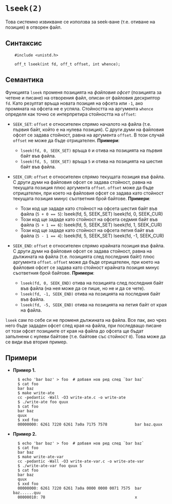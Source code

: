 # `lseek(2)`

Това системно извикване се използва за seek-ване (т.е. отиване на позиция) в отворен файл.


## Синтаксис

		#include <unistd.h>

    	off_t lseek(int fd, off_t offset, int whence);


## Семантика

Функцията `lseek` променя позицията на *файловия офсет* (позицията за четене и писане) на отворения файл, описан от файловия дескриптор `fd`.  Като резултат връща новата позиция на офсета или `-1`, ако промяната на офсета не е успяла.  Стойността на аргумента `whence` определя как точно се интерпретира стойността на `offset`:

* `SEEK_SET`: `offset` е относителен спрямо началото на файла (т.е. първия байт, който е на нулева позиция). С други думи на файловия офсет се задава стойност, равна на аргумента `offset`.  В този случай `offset` не може да бъде отрицателен.
**Примери**:
	* `lseek(fd, 0, SEEK_SET)` връща `0` и отива на позицията на първия байт във файла.
	* `lseek(fd, 5, SEEK_SET)` връща `5` и отива на позицията на шестия байт във файла.

* `SEEK_CUR`: `offset` е относителен спрямо текущата позиция във файла.  С други думи на файловия офсет се задава стойност, равна на текущата позиция плюс аргумента `offset`.  `offset` може да бъде отрицателен, при което на файловия офсет се задава като стойност текущата позиция минус съответния брой байтове.
**Примери**:
	* Този код ще зададе като стойност на офсета шестия байт във файла (`5 + 0 == 5`):
			lseek(fd, 5, SEEK_SET)
			lseek(fd, 0, SEEK_CUR)
	* Този код ще зададе като стойност на офсета седмия байт във файла (`5 + 1 == 6`):
			lseek(fd, 5, SEEK_SET)
			lseek(fd, 1, SEEK_CUR)
	* Този код ще зададе като стойност на офсета петия байт във файла (`5 - 1 == 4`):
			lseek(fd, 5, SEEK_SET)
			lseek(fd, -1, SEEK_CUR)

* `SEEK_END`: `offset` е относителен спрямо крайната позиция във файла.  С други думи на файловия офсет се задава стойност, равна на дължината на файла (т.е. позицията след последния байт) плюс аргумента `offset`.  `offset` може да бъде отрицателен, при което на файловия офсет се задава като стойност крайната позиция минус съответния брой байтове.
**Примери**:
	* `lseek(fd, 0, SEEK_END)` отива на позицията след последния байт във файла (на нея може да се пише, но не и да се чете).
	* `lseek(fd, -1, SEEK_END)` отива на позицията на последния байт във файла.
	* `lseek(fd, -5, SEEK_END)` отива на позицията на петия байт от края на файла.

`lseek` сам по себе си не променя дължината на файла.  Все пак, ако чрез него бъде зададен офсет след края на файла, при последващо писане от този офсет позициите от края на файла до офсета ще бъдат запълнени с нулеви байтове (т.е. байтове със стойност `0`).  Това може да се види във втория пример.


## Примери

* **Пример 1.**

		$ echo 'bar baz' > foo  # добавя нов ред след `bar baz`
        $ cat foo
        bar baz
        $ make write-ate
        cc -pedantic -Wall -O3 write-ate.c -o write-ate
        $ ./write-ate foo quux
        $ cat foo
        bar baz
        quux
        $ xxd foo
        00000000: 6261 7220 6261 7a0a 7175 7578            bar baz.quux

* **Пример 2.**

		$ echo 'bar baz' > foo  # добавя нов ред след `bar baz`
        $ cat foo
        bar baz
        $ make write-ate-var
        cc -pedantic -Wall -O3 write-ate-var.c -o write-ate-var
        $ ./write-ate-var foo quux 5
        $ cat foo
        bar baz
        quux
        $ xxd foo
        00000000: 6261 7220 6261 7a0a 0000 0000 0071 7575  bar baz......quu
		00000010: 78                                       x
